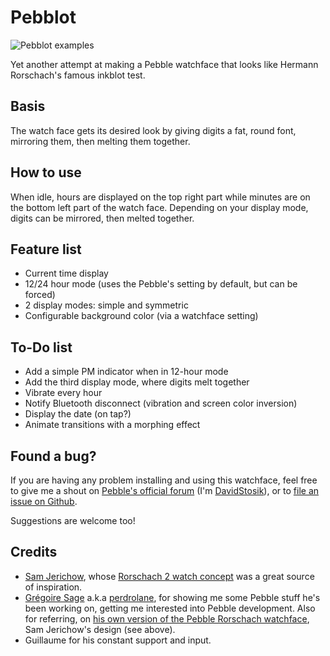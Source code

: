 # Pebblot

![Pebblot
examples](https://github.com/dstosik/pebble-rorschach/blob/master/design/examples/tests.png)

Yet another attempt at making a Pebble watchface that looks like Hermann
Rorschach's famous inkblot test.

## Basis

The watch face gets its desired look by giving digits a fat, round font,
mirroring them, then melting them together.

## How to use

When idle, hours are displayed on the top right part while minutes are on the
bottom left part of the watch face. Depending on your display mode, digits can be
mirrored, then melted together.

## Feature list

 - Current time display
 - 12/24 hour mode (uses the Pebble's setting by default, but can be forced)
 - 2 display modes: simple and symmetric
 - Configurable background color (via a watchface setting)

## To-Do list

 - Add a simple PM indicator when in 12-hour mode
 - Add the third display mode, where digits melt together
 - Vibrate every hour
 - Notify Bluetooth disconnect (vibration and screen color inversion)
 - Display the date (on tap?)
 - Animate transitions with a morphing effect

## Found a bug?

If you are having any problem installing and using this watchface, feel free to
give me a shout on [Pebble's official forum](http://forums.getpebble.com)
(I'm [DavidStosik](http://forums.getpebble.com/profile/77675/DavidStosik)), or
to [file an issue on Github](https://github.com/dstosik/pebble-rorschach/issues).

Suggestions are welcome too!

## Credits

 - [Sam Jerichow](https://www.facebook.com/futurewatches), whose [Rorschach 2 watch
concept](http://blog.tokyoflash.com/2013/03/14/rorschach-2-e-paper-watch-update/)
was a great source of inspiration.
 - [Grégoire Sage](https://github.com/gregoiresage) a.k.a
[perdrolane](http://forums.getpebble.com/profile/6493/pedrolane), for showing
me some Pebble stuff he's been working on, getting me interested into Pebble
development. Also for referring, on [his own version of the Pebble Rorschach
watchface](https://apps.getpebble.com/applications/53470aa9b0b1d3469e00012d),
Sam Jerichow's design (see above).
 - Guillaume for his constant support and input.
